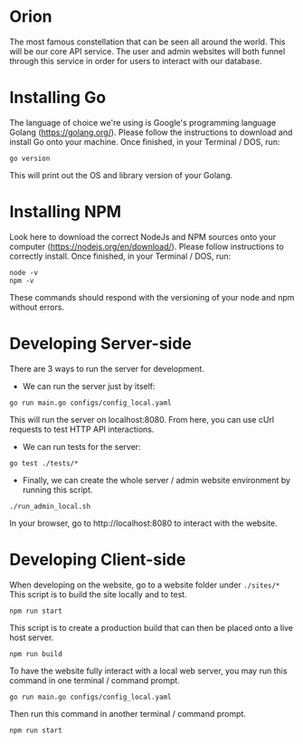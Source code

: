 # Orion
The most famous constellation that can be seen all around the world. This will be our core API service. The user and admin websites will both funnel through this service in order for users to interact with our database.

# Installing Go
The language of choice we're using is Google's programming language Golang (https://golang.org/).
Please follow the instructions to download and install Go onto your machine.
Once finished, in your Terminal / DOS, run:
```
go version
```
This will print out the OS and library version of your Golang.

# Installing NPM
Look here to download the correct NodeJs and NPM sources onto your computer (https://nodejs.org/en/download/). Please follow instructions to correctly install.
Once finished, in your Terminal / DOS, run:
```
node -v
npm -v
```
These commands should respond with the versioning of your node and npm without errors.

# Developing Server-side
There are 3 ways to run the server for development.

 - We can run the server just by itself:
```
go run main.go configs/config_local.yaml
```
This will run the server on localhost:8080.
From here, you can use cUrl requests to test HTTP API interactions.

 - We can run tests for the server:
```
go test ./tests/*
```

 - Finally, we can create the whole server / admin website environment by running this script.
```
./run_admin_local.sh
```
In your browser, go to http://localhost:8080 to interact with the website.

# Developing Client-side
When developing on the website, go to a website folder under `./sites/*`
This script is to build the site locally and to test.
```
npm run start
```
This script is to create a production build that can then be placed onto a live host server.
```
npm run build
```

To have the website fully interact with a local web server, you may run this command in one terminal / command prompt.
```
go run main.go configs/config_local.yaml
```
Then run this command in another terminal / command prompt.
```
npm run start
```
